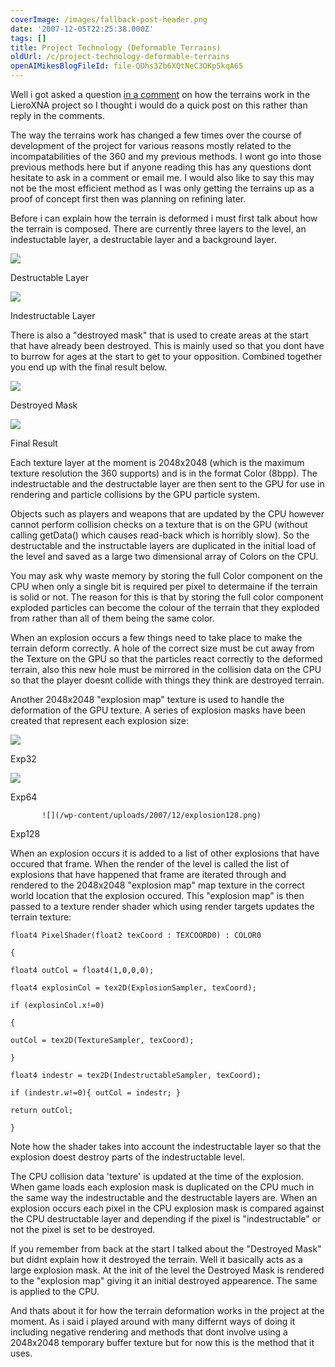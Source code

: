 ```yaml
---
coverImage: /images/fallback-post-header.png
date: '2007-12-05T22:25:38.000Z'
tags: []
title: Project Technology (Deformable Terrains)
oldUrl: /c/project-technology-deformable-terrains
openAIMikesBlogFileId: file-QDhs3Zb6XQtNeC3OKp5kqA65
---
```


Well i got asked a question [in a comment](https://www.mikecann.blog/?p=208#comment-1333) on how the terrains work in the LieroXNA project so I thought i would do a quick post on this rather than reply in the comments.

The way the terrains work has changed a few times over the course of development of the project for various reasons mostly related to the incompatabilities of the 360 and my previous methods. I wont go into those previous methods here but if anyone reading this has any questions dont hesitate to ask in a comment or email me. I would also like to say this may not be the most efficient method as I was only getting the terrains up as a proof of concept first then was planning on refining later.

<!-- more -->

Before i can explain how the terrain is deformed i must first talk about how the terrain is composed. There are currently three layers to the level, an indestuctable layer, a destructable layer and a background layer.

![](/wp-content/uploads/2007/12/test02_destr.png)

Destructable Layer

![](/wp-content/uploads/2007/12/test02_indestr.png)

Indestructable Layer

There is also a "destroyed mask" that is used to create areas at the start that have already been destroyed. This is mainly used so that you dont have to burrow for ages at the start to get to your opposition. Combined together you end up with the final result below.

![](/wp-content/uploads/2007/12/tempmask01.png)

Destroyed Mask

![](/wp-content/uploads/2007/12/test03_final.png)

Final Result

Each texture layer at the moment is 2048x2048 (which is the maximum texture resolution the 360 supports) and is in the format Color (8bpp). The indestructable and the destructable layer are then sent to the GPU for use in rendering and particle collisions by the GPU particle system.

Objects such as players and weapons that are updated by the CPU however cannot perform collision checks on a texture that is on the GPU (without calling getData() which causes read-back which is horribly slow). So the destructable and the instructable layers are duplicated in the initial load of the level and saved as a large two dimensional array of Colors on the CPU.

You may ask why waste memory by storing the full Color component on the CPU when only a single bit is required per pixel to determaine if the terrain is solid or not. The reason for this is that by storing the full color component exploded particles can become the colour of the terrain that they exploded from rather than all of them being the same color.

When an explosion occurs a few things need to take place to make the terrain deform correctly. A hole of the correct size must be cut away from the Texture on the GPU so that the particles react correctly to the deformed terrain, also this new hole must be mirrored in the collision data on the CPU so that the player doesnt collide with things they think are destroyed terrain.

Another 2048x2048 "explosion map" texture is used to handle the deformation of the GPU texture. A series of explosion masks have been created that represent each explosion size:

![](/wp-content/uploads/2007/12/explosion32.png)

Exp32

![](/wp-content/uploads/2007/12/explosion64.png)

Exp64

           ![](/wp-content/uploads/2007/12/explosion128.png)

Exp128

When an explosion occurs it is added to a list of other explosions that have occured that frame. When the render of the level is called the list of explosions that have happened that frame are iterated through and rendered to the 2048x2048 "explosion map" map texture in the correct world location that the explosion occured. This "explosion map" is then passed to a texture render shader which using render targets updates the terrain texture:

```
float4 PixelShader(float2 texCoord : TEXCOORD0) : COLOR0

{

float4 outCol = float4(1,0,0,0);

float4 explosinCol = tex2D(ExplosionSampler, texCoord);

if (explosinCol.x!=0)

{

outCol = tex2D(TextureSampler, texCoord);

}

float4 indestr = tex2D(IndestructableSampler, texCoord);

if (indestr.w!=0){ outCol = indestr; }

return outCol;

}
```

Note how the shader takes into account the indestructable layer so that the explosion doest destroy parts of the indestructable level.

The CPU collision data 'texture' is updated at the time of the explosion. When game loads each explosion mask is duplicated on the CPU much in the same way the indestructable and the destructable layers are. When an explosion occurs each pixel in the CPU explosion mask is compared against the CPU destructable layer and depending if the pixel is "indestructable" or not the pixel is set to be destroyed.

If you remember from back at the start I talked about the "Destroyed Mask" but didnt explain how it destroyed the terrain. Well it basically acts as a large explosion mask. At the init of the level the Destroyed Mask is rendered to the "explosion map" giving it an initial destroyed appearence. The same is applied to the CPU.

And thats about it for how the terrain deformation works in the project at the moment. As i said i played around with many differnt ways of doing it including negative rendering and methods that dont involve using a 2048x2048 temporary buffer texture but for now this is the method that it uses.
